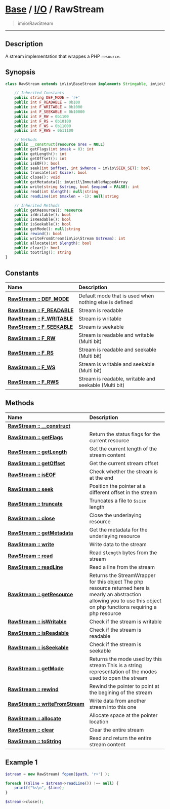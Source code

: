 # [Base](base.md) / [I/O](io.md) / RawStream
 > im\io\RawStream
____

## Description
A stream implementation that wrappes a PHP `resource`.

## Synopsis
```php
class RawStream extends im\io\BaseStream implements Stringable, im\io\Stream {

    // Inherited Constants
    public string DEF_MODE = 'r+'
    public int F_READABLE = 0b100
    public int F_WRITABLE = 0b1000
    public int F_SEEKABLE = 0b10000
    public int F_RW = 0b1100
    public int F_RS = 0b10100
    public int F_WS = 0b11000
    public int F_RWS = 0b11100

    // Methods
    public __construct(resource $res = NULL)
    public getFlags(int $mask = 0): int
    public getLength(): int
    public getOffset(): int
    public isEOF(): bool
    public seek(int $offset, int $whence = im\io\SEEK_SET): bool
    public truncate(int $size): bool
    public close(): void
    public getMetadata(): im\util\ImmutableMappedArray
    public write(string $string, bool $expand = FALSE): int
    public read(int $length): null|string
    public readLine(int $maxlen = -1): null|string

    // Inherited Methods
    public getResource(): resource
    public isWritable(): bool
    public isReadable(): bool
    public isSeekable(): bool
    public getMode(): null|string
    public rewind(): bool
    public writeFromStream(im\io\Stream $stream): int
    public allocate(int $length): bool
    public clear(): bool
    public toString(): string
}
```

## Constants
| Name | Description |
| :--- | :---------- |
| [__RawStream&nbsp;::&nbsp;DEF\_MODE__](io-RawStream-prop_DEF_MODE.md) | Default mode that is used when nothing else is defined |
| [__RawStream&nbsp;::&nbsp;F\_READABLE__](io-RawStream-prop_F_READABLE.md) | Stream is readable |
| [__RawStream&nbsp;::&nbsp;F\_WRITABLE__](io-RawStream-prop_F_WRITABLE.md) | Stream is writable |
| [__RawStream&nbsp;::&nbsp;F\_SEEKABLE__](io-RawStream-prop_F_SEEKABLE.md) | Stream is seekable |
| [__RawStream&nbsp;::&nbsp;F\_RW__](io-RawStream-prop_F_RW.md) | Stream is readable and writable (Multi bit) |
| [__RawStream&nbsp;::&nbsp;F\_RS__](io-RawStream-prop_F_RS.md) | Stream is readable and seekable (Multi bit) |
| [__RawStream&nbsp;::&nbsp;F\_WS__](io-RawStream-prop_F_WS.md) | Stream is writable and seekable (Multi bit) |
| [__RawStream&nbsp;::&nbsp;F\_RWS__](io-RawStream-prop_F_RWS.md) | Stream is readable, writable and seekable (Multi bit) |

## Methods
| Name | Description |
| :--- | :---------- |
| [__RawStream&nbsp;::&nbsp;\_\_construct__](io-RawStream-__construct.md) |  |
| [__RawStream&nbsp;::&nbsp;getFlags__](io-RawStream-getFlags.md) | Return the status flags for the current resource |
| [__RawStream&nbsp;::&nbsp;getLength__](io-RawStream-getLength.md) | Get the current length of the stream content |
| [__RawStream&nbsp;::&nbsp;getOffset__](io-RawStream-getOffset.md) | Get the current stream offset |
| [__RawStream&nbsp;::&nbsp;isEOF__](io-RawStream-isEOF.md) | Check whether the stream is at the end |
| [__RawStream&nbsp;::&nbsp;seek__](io-RawStream-seek.md) | Position the pointer at a different offset in the stream |
| [__RawStream&nbsp;::&nbsp;truncate__](io-RawStream-truncate.md) | Truncates a file to `$size` length |
| [__RawStream&nbsp;::&nbsp;close__](io-RawStream-close.md) | Close the underlaying resource |
| [__RawStream&nbsp;::&nbsp;getMetadata__](io-RawStream-getMetadata.md) | Get the metadata for the underlaying resource |
| [__RawStream&nbsp;::&nbsp;write__](io-RawStream-write.md) | Write data to the stream |
| [__RawStream&nbsp;::&nbsp;read__](io-RawStream-read.md) | Read `$length` bytes from the stream |
| [__RawStream&nbsp;::&nbsp;readLine__](io-RawStream-readLine.md) | Read a line from the stream |
| [__RawStream&nbsp;::&nbsp;getResource__](io-RawStream-getResource.md) | Returns the StreamWrapper for this object  The php resource returned here is mearly an abstraction allowing you to use this object on php functions requiring a php resource |
| [__RawStream&nbsp;::&nbsp;isWritable__](io-RawStream-isWritable.md) | Check if the stream is writable |
| [__RawStream&nbsp;::&nbsp;isReadable__](io-RawStream-isReadable.md) | Check if the stream is readable |
| [__RawStream&nbsp;::&nbsp;isSeekable__](io-RawStream-isSeekable.md) | Check if the stream is seekable |
| [__RawStream&nbsp;::&nbsp;getMode__](io-RawStream-getMode.md) | Returns the mode used by this stream  This is a string representation of the modes used to open the stream |
| [__RawStream&nbsp;::&nbsp;rewind__](io-RawStream-rewind.md) | Rewind the pointer to point at the begining of the stream |
| [__RawStream&nbsp;::&nbsp;writeFromStream__](io-RawStream-writeFromStream.md) | Write data from another stream into this one |
| [__RawStream&nbsp;::&nbsp;allocate__](io-RawStream-allocate.md) | Allocate space at the pointer location |
| [__RawStream&nbsp;::&nbsp;clear__](io-RawStream-clear.md) | Clear the entire stream |
| [__RawStream&nbsp;::&nbsp;toString__](io-RawStream-toString.md) | Read and return the entire stream content |

## Example 1
```php
$stream = new RawStream( fopen($path, 'r+') );

foreach (($line = $stream->readLine()) !== null) {
    printf("%s\n", $line);
}

$stream->close();
```
